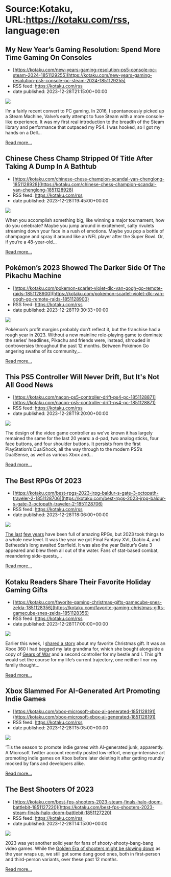 # Source:Kotaku, URL:https://kotaku.com/rss, language:en

## My New Year’s Gaming Resolution: Spend More Time Gaming On Consoles
 - [https://kotaku.com/new-years-gaming-resolution-ps5-console-pc-steam-2024-1851129255](https://kotaku.com/new-years-gaming-resolution-ps5-console-pc-steam-2024-1851129255)
 - RSS feed: https://kotaku.com/rss
 - date published: 2023-12-28T21:15:00+00:00

<img class="type:primaryImage" src="https://i.kinja-img.com/image/upload/c_fit,q_80,w_636/0ee2b8e8f228d7b48bd056d72de6932b.jpg" /><p>I’m a fairly recent convert to PC gaming. In 2016, I spontaneously picked up a Steam Machine, Valve’s early attempt to fuse Steam with a more console-like experience. It was my first real introduction to the breadth of the Steam library and performance that outpaced my PS4. I was hooked, so I got my hands on a Dell…</p><p><a href="https://kotaku.com/new-years-gaming-resolution-ps5-console-pc-steam-2024-1851129255">Read more...</a></p>

## Chinese Chess Champ Stripped Of Title After Taking A Dump In A Bathtub
 - [https://kotaku.com/chinese-chess-champion-scandal-yan-chenglong-1851128928](https://kotaku.com/chinese-chess-champion-scandal-yan-chenglong-1851128928)
 - RSS feed: https://kotaku.com/rss
 - date published: 2023-12-28T19:45:00+00:00

<img class="type:primaryImage" src="https://i.kinja-img.com/image/upload/c_fit,q_80,w_636/e787462f8e6ee320b962bffcd37da5d3.jpg" /><p>When you accomplish something big, like winning a major tournament, how do you celebrate? Maybe you jump around in excitement, salty rivulets streaming down your face in a rush of emotions. Maybe you pop a bottle of champagne and spray it around like an NFL player after the Super Bowl. Or, if you’re a 48-year-old…</p><p><a href="https://kotaku.com/chinese-chess-champion-scandal-yan-chenglong-1851128928">Read more...</a></p>

## Pokémon’s 2023 Showed The Darker Side Of The Pikachu Machine
 - [https://kotaku.com/pokemon-scarlet-violet-dlc-van-gogh-go-remote-raids-1851128900](https://kotaku.com/pokemon-scarlet-violet-dlc-van-gogh-go-remote-raids-1851128900)
 - RSS feed: https://kotaku.com/rss
 - date published: 2023-12-28T19:30:33+00:00

<img class="type:primaryImage" src="https://i.kinja-img.com/image/upload/c_fit,q_80,w_636/6104c2e2696a08c4c37c0b35aa252b0e.jpg" /><p>Pokémon’s profit margins probably don’t reflect it, but the franchise had a rough year in 2023. Without a new mainline role-playing game to dominate the series’ headlines, Pikachu and friends were, instead, shrouded in controversies throughout the past 12 months. Between Pokémon Go angering swaths of its community,…</p><p><a href="https://kotaku.com/pokemon-scarlet-violet-dlc-van-gogh-go-remote-raids-1851128900">Read more...</a></p>

## This PS5 Controller Will Never Drift, But It's Not All Good News
 - [https://kotaku.com/nacon-ps5-controller-drift-ps4-pc-1851128871](https://kotaku.com/nacon-ps5-controller-drift-ps4-pc-1851128871)
 - RSS feed: https://kotaku.com/rss
 - date published: 2023-12-28T19:20:00+00:00

<img class="type:primaryImage" src="https://i.kinja-img.com/image/upload/c_fit,q_80,w_636/c334179218739b3b33810c03e0ec2bf3.jpg" /><p>The design of the video game controller as we’ve known it has largely remained the same for the last 20 years: a d-pad, two analog sticks, four face buttons, and four shoulder buttons. It persists from the first PlayStation’s DualShock, all the way through to the modern PS5’s DualSense, as well as various Xbox and…</p><p><a href="https://kotaku.com/nacon-ps5-controller-drift-ps4-pc-1851128871">Read more...</a></p>

## The Best RPGs Of 2023
 - [https://kotaku.com/best-rpgs-2023-jrpg-baldur-s-gate-3-octopath-traveler-2-1851128706](https://kotaku.com/best-rpgs-2023-jrpg-baldur-s-gate-3-octopath-traveler-2-1851128706)
 - RSS feed: https://kotaku.com/rss
 - date published: 2023-12-28T18:06:00+00:00

<img class="type:primaryImage" src="https://i.kinja-img.com/image/upload/c_fit,q_80,w_636/73e16ad5736c6099cca078175fbdc854.jpg" /><p><a class="sc-1out364-0 dPMosf sc-145m8ut-0 lcFFec js_link" href="https://kotaku.com/the-best-rpgs-of-2021-1848257887">The last</a> <a class="sc-1out364-0 dPMosf sc-145m8ut-0 lcFFec js_link" href="https://kotaku.com/best-rpgs-2022-pokemon-arceus-elden-ring-final-fantasy-1849893161">few years</a> have been full of amazing RPGs, but 2023 took things to a whole new level. It was the year we got Final Fantasy XVI, Diablo 4, and Bethesda’s long awaited Starfield. It was also the year Baldur’s Gate 3 appeared and blew them all out of the water. Fans of stat-based combat, meandering side-quests,…</p><p><a href="https://kotaku.com/best-rpgs-2023-jrpg-baldur-s-gate-3-octopath-traveler-2-1851128706">Read more...</a></p>

## Kotaku Readers Share Their Favorite Holiday Gaming Gifts
 - [https://kotaku.com/favorite-gaming-christmas-gifts-gamecube-snes-zelda-1851128356](https://kotaku.com/favorite-gaming-christmas-gifts-gamecube-snes-zelda-1851128356)
 - RSS feed: https://kotaku.com/rss
 - date published: 2023-12-28T17:00:00+00:00

<img class="type:primaryImage" src="https://i.kinja-img.com/image/upload/c_fit,q_80,w_636/248a9b590a1226c1e295e9dd2f602e93.jpg" /><p>Earlier this week, I <a class="sc-1out364-0 dPMosf sc-145m8ut-0 lcFFec js_link" href="https://kotaku.com/best-video-game-gifts-kotaku-asks-1851124024">shared a story</a> about my favorite Christmas gift. It was an Xbox 360 I had begged my late grandma for, which she bought alongside a copy of <a class="sc-1out364-0 dPMosf sc-145m8ut-0 lcFFec js_link" href="https://kotaku.com/gears-of-war-xbox-360-split-screen-local-coop-nostalgia-1850753479">Gears of War</a> and a second controller for my bestie and I. This gift would set the course for my life’s current trajectory, one neither I nor my family thought…</p><p><a href="https://kotaku.com/favorite-gaming-christmas-gifts-gamecube-snes-zelda-1851128356">Read more...</a></p>

## Xbox Slammed For AI-Generated Art Promoting Indie Games
 - [https://kotaku.com/xbox-microsoft-xbox-ai-generated-1851128191](https://kotaku.com/xbox-microsoft-xbox-ai-generated-1851128191)
 - RSS feed: https://kotaku.com/rss
 - date published: 2023-12-28T15:05:00+00:00

<img class="type:primaryImage" src="https://i.kinja-img.com/image/upload/c_fit,q_80,w_636/1aefb2da8c3f70b22759af8bc836b853.jpg" /><p>‘Tis the season to promote indie games with AI-generated junk, apparently. A Microsoft Twitter account recently posted low-effort, energy-intensive art promoting indie games on Xbox before later deleting it after getting roundly mocked by fans and developers alike. </p><p><a href="https://kotaku.com/xbox-microsoft-xbox-ai-generated-1851128191">Read more...</a></p>

## The Best Shooters Of 2023
 - [https://kotaku.com/best-fps-shooters-2023-steam-finals-halo-doom-battlebit-1851127220](https://kotaku.com/best-fps-shooters-2023-steam-finals-halo-doom-battlebit-1851127220)
 - RSS feed: https://kotaku.com/rss
 - date published: 2023-12-28T14:15:00+00:00

<img class="type:primaryImage" src="https://i.kinja-img.com/image/upload/c_fit,q_80,w_636/498ca828b03c238806a83237f5d2dd39.jpg" /><p>2023 was yet another solid year for fans of shooty-shooty-bang-bang video games. While the <a class="sc-1out364-0 dPMosf sc-145m8ut-0 lcFFec js_link" href="https://kotaku.com/best-shooters-2022-pc-destiny-warzone-fortnite-apex-1849853877">Golden Era of shooters might be slowing down</a> as the year wraps up, we still got some dang good ones, both in first-person and third-person variants, over these past 12 months. </p><p><a href="https://kotaku.com/best-fps-shooters-2023-steam-finals-halo-doom-battlebit-1851127220">Read more...</a></p>

